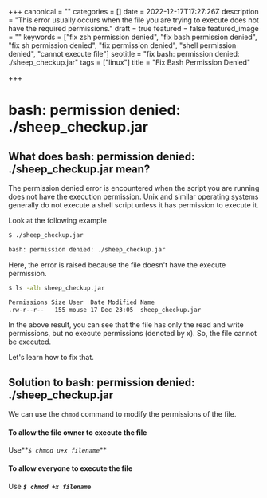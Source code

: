 +++
canonical = ""
categories = []
date = 2022-12-17T17:27:26Z
description = "This error usually occurs when the file you are trying to execute does not have the required permissions."
draft = true
featured = false
featured_image = ""
keywords = ["fix zsh permission denied", "fix bash permission denied", "fix sh permission denied", "fix permission denied", "shell permission denied", "cannot execute file"]
seotitle = "fix bash: permission denied: ./sheep_checkup.jar"
tags = ["linux"]
title = "Fix Bash Permission Denied"

+++
# bash: permission denied: ./sheep_checkup.jar

## What does bash: permission denied: ./sheep_checkup.jar mean?

The permission denied error is encountered when the script you are running does not have the execution permission. Unix and similar operating systems generally do not execute a shell script unless it has permission to execute it.

Look at the following example

```bash
$ ./sheep_checkup.jar

bash: permission denied: ./sheep_checkup.jar
```

Here, the error is raised because the file doesn't have the execute permission.

```bash
$ ls -alh sheep_checkup.jar

Permissions Size User  Date Modified Name
.rw-r--r--   155 mouse 17 Dec 23:05  sheep_checkup.jar
```

In the above result, you can see that the file has only the read and write permissions, but no execute permissions (denoted by x). So, the file cannot be executed.

Let's learn how to fix that.

## Solution to bash: permission denied: ./sheep_checkup.jar

We can use the `chmod` command to modify the permissions of the file.

#### To allow the file owner to execute the file

Use**_`$ chmod u+x filename`_**

#### To allow everyone to execute the file

Use **_`$ chmod +x filename`_**